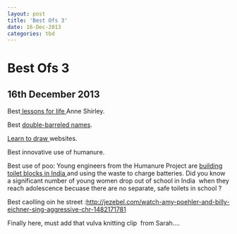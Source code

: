```yaml
---
layout: post
title: 'Best Ofs 3'
date: 16-Dec-2013
categories: tbd
---
```


# Best Ofs 3

## 16th December 2013

Best<a href="http://www.huffingtonpost.com/2013/11/15/anne-of-green-gables-_n_4275662.html"> lessons for life </a>Anne Shirley.

Best <a href="http://m.imgur.com/a/f8Vql">double-barreled names</a>.

<a href="http://www.finearttips.com/2010/04/5-websites-to-help-you-learn-to-draw/">Learn to draw </a>websites.

Best innovative use of humanure.

Best use of poo: Young engineers from the Humanure Project are <a href="http://www.theatlantic.com/health/archive/2012/07/it-takes-a-toilet-the-next-gen-commode-that-powers-a-town/260073/">building toilet blocks in India </a>and using the waste to charge batteries. Did you know a significant number of young women drop out of school in India  when they reach adolescence becuase there are no separate,   safe toilets in school ?

Best caolling oin he street :<a href="http://jezebel.com/watch-amy-poehler-and-billy-eichner-sing-aggressive-chr-1482171781">http://jezebel.com/watch-amy-poehler-and-billy-eichner-sing-aggressive-chr-1482171781</a>

 

Finally here, must add that vulva knitting clip  from Sarah....
